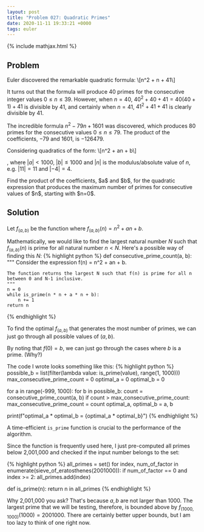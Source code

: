 ```yaml
---
layout: post
title: "Problem 027: Quadratic Primes"
date: 2020-11-11 19:33:21 +0000
tags: euler
---
```


{% include mathjax.html %}

## Problem

Euler discovered the remarkable quadratic formula:
\\\[n^2 + n + 41\\\]

It turns out that the formula will produce 40 primes for the consecutive integer values $0 \leq n \leq 39$. However, when $n=40$, $40^2 + 40 + 41 = 40 (40 + 1) + 41$ is divisible by 41, and certainly when $n=41$, $41^2 + 41 + 41$ is clearly divisible by 41.

The incredible formula $n^2 - 79n + 1601$ was discovered, which produces 80 primes for the consecutive values $0 \leq n \leq 79$. The product of the coefficients, −79 and 1601, is −126479.

Considering quadratics of the form:
\\\[n^2 + an + b\\\]

, where $\mathopen|a\mathclose| < 1000$, $\mathopen|b\mathclose| \leq 1000$ and $\mathopen|n\mathclose|$ is the modulus/absolute value of $n$, e.g. $\mathopen|11\mathclose| = 11$ and $\mathopen|-4\mathclose| = 4$.
<p>
Find the product of the coefficients, $a$ and $b$, for the quadratic expression that produces the maximum number of primes for consecutive values of $n$, starting with $n=0$.
</p>

## Solution
Let $f_{(a,b)}$ be the function where $f_{(a,b)}(n) = n^2 + an + b$. 

Mathematically, we would like to find the largest natural number $N$ such that $f_{(a,b)}(n)$ is prime for all natural number $n < N$. Here's a possible way of finding this $N$:
{% highlight python %}
def consecutive_prime_count(a, b):
    """
    Consider the expression f(n) = n^2 + an + b.

    The function returns the largest N such that f(n) is prime for all n between 0 and N-1 inclusive.
    """
    n = 0
    while is_prime(n * n + a * n + b):
        n += 1
    return n
{% endhighlight %}

To find the optimal $f_{(a,b)}$ that generates the most number of primes, we can just go through all possible values of $(a, b)$. 

By noting that $f(0) = b$, we can just go through the cases where $b$ is a prime. (Why?)

The code I wrote looks something like this:
{% highlight python %}
possible_b = list(filter(lambda value: is_prime(value), range(1, 1000)))
max_consecutive_prime_count = 0
optimal_a = 0
optimal_b = 0

for a in range(-999, 1000):
    for b in possible_b:
        count = consecutive_prime_count(a, b)
        if count > max_consecutive_prime_count:
            max_consecutive_prime_count = count
            optimal_a, optimal_b = a, b

print(f"optimal_a * optimal_b = {optimal_a * optimal_b}")
{% endhighlight %}

A time-efficient `is_prime` function is crucial to the performance of the algorithm.

Since the function is frequently used here, I just pre-computed all primes below 2,001,000 and checked if the input number belongs to the set:

{% highlight python %}
all_primes = set()
for index, num_of_factor in enumerate(sieve_of_eratosthenes(2001000)):
    if num_of_factor == 0 and index >= 2:
        all_primes.add(index)

def is_prime(n):
    return n in all_primes
{% endhighlight %}

Why 2,001,000 you ask? That's because $a, b$ are not larger than 1000. The largest prime that we will be testing, therefore, is bounded above by $f_{(1000, 1000)}(1000) = 2001000$. There are certainly better upper bounds, but I am too lazy to think of one right now.